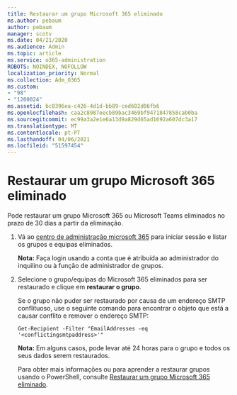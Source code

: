 ```yaml
---
title: Restaurar um grupo Microsoft 365 eliminado
ms.author: pebaum
author: pebaum
manager: scotv
ms.date: 04/21/2020
ms.audience: Admin
ms.topic: article
ms.service: o365-administration
ROBOTS: NOINDEX, NOFOLLOW
localization_priority: Normal
ms.collection: Adm_O365
ms.custom:
- "98"
- "1200024"
ms.assetid: bc0396ea-c426-4d1d-bb89-ced602d06fb6
ms.openlocfilehash: caa2c8987eecb89bac3469bf9471847858cab0ba
ms.sourcegitcommit: ec99a3a2e1e6a13d9a829d65ad1692a607dc3a17
ms.translationtype: MT
ms.contentlocale: pt-PT
ms.lasthandoff: 04/06/2021
ms.locfileid: "51597454"
---
```

# <a name="restore-a-deleted-microsoft-365-group"></a>Restaurar um grupo Microsoft 365 eliminado

Pode restaurar um grupo Microsoft 365 ou Microsoft Teams eliminados no prazo de 30 dias a partir da eliminação.

1. Vá ao [centro de administração microsoft 365](https://aka.ms/RestoreDeletedGroup) para iniciar sessão e listar os grupos e equipas eliminados.

    **Nota:** Faça login usando a conta que é atribuída ao administrador do inquilino ou à função de administrador de grupos.

1. Selecione o grupo/equipas do Microsoft 365 eliminados para ser restaurado e clique em **restaurar o grupo**.

    Se o grupo não puder ser restaurado por causa de um endereço SMTP conflituoso, use o seguinte comando para encontrar o objeto que está a causar conflito e remover o endereço SMTP:

    `Get-Recipient -Filter "EmailAddresses -eq '<conflictingsmtpaddress>'"`

    **Nota:** Em alguns casos, pode levar até 24 horas para o grupo e todos os seus dados serem restaurados.

    Para obter mais informações ou para aprender a restaurar grupos usando o PowerShell, consulte [Restaurar um grupo Microsoft 365 eliminado](https://go.microsoft.com/fwlink/?linkid=867802).